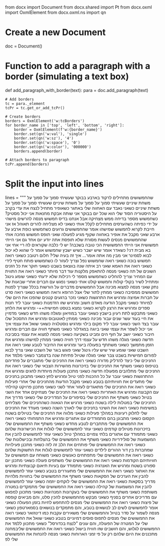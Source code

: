 from docx import Document
from docx.shared import Pt
from docx.oxml import OxmlElement
from docx.oxml.ns import qn

# Create a new Document
doc = Document()

# Function to add a paragraph with a border (simulating a text box)
def add_paragraph_with_border(text):
    para = doc.add_paragraph(text)
    
    # Add borders
    tc = para._element
    tcPr = tc.get_or_add_tcPr()
    
    # Create borders
    borders = OxmlElement('w:tcBorders')
    for border_name in ['top', 'left', 'bottom', 'right']:
        border = OxmlElement(f'w:{border_name}')
        border.set(qn('w:val'), 'single')
        border.set(qn('w:sz'), '4')
        border.set(qn('w:space'), '0')
        border.set(qn('w:color'), '000000')
        borders.append(border)
    
    # Attach borders to paragraph
    tcPr.append(borders)

# Split the input into lines
lines = """
שהחמשושים מתחילים לרקוד בארבע בבוקר
שעשיתי סמוך על סמוך על משחת שיניים
שעשיתי סמוך על סמוך על משחת שיניים
שעשיתי סמוך על סמוך על משחת שיניים
כשאני נאבד עם האחווה שלי באתגר
כשאופיר מתחיל לנצח את עדי בקרב על היסטוריה
הסוד שלי הוא שכל יום בבוקר אני שותה אבקת מחנאות
אני יכול מסטיק?
כשחמשוש מספר בדיחה ממש מצחיקה אבל אנחנו בדיס
חמשוש מנסה להרשים מישהי על ידי כפיתה
כשהערסים מתחילים לקלל אותי
כשאני לא מצליחה להרים תאוהל אז אני חייבת לקרוא לחמשוש
שמישהו אומר שהחמשושים גרועים
כשחמשוש כופת ארבע על ארבע
שאני מקבל את אופיר באחווה
שקוף מגיע לפעולה
שאני תופס חמשוש מחכה אותי
שהחמשושים מנסים לעשות מסורת שלא תופסת
אתה יודע יום אחד גם אני הייתי חמשושית
אני הייתי החמשושית הכי טובה בשכבה!
יש לי כלבה שקוראים לה ריי
אחי אני בא מבית דני!
כשאדר אומר שיש ישבר
כשיש ישבץ
שחמשוש אומר לי שהוא לא יכול לבוא לסמינר
אני מבין מה אתה אומר... איך זה בעיה שלי?
חלום רטובכ
כשאני רואה חמשוש בוכה
כשאני רואה שחמשוש נפל וצריך לעזור לו
כשחמשוש פותח חטיף לידי
כשאני רואה את האמא שאני רב איתה שנה בווצאפ בשבט
כשאני חוקר את כל הזנים השונים של תה
כשאני מנסה להתאפק מלקנות עוד דבר מיותר
כשאני רואה את התווית עם המחיר וצריך להחליט
כשחמשוש מספר לי רכילות שלא ידעתי
כשאני שומע גינגל ומתחיל לשיר בקולי קולות וחמשוש קולט אותי
כשאני נפגש עם חברים אחרי שבועות של נתק
שאני מנסה למצוא מכינה אבל החמשושים מדברים על הורשות בכלל
שצריך לפנות חמשושים ממסיבה
כשאני ממתין לתור שלי אצל הרופא ורואה חמשוש
כשאני רואה סרט על חברות אמיצה ומרגיש את התרגשות
כשאני נזכר ברגעים קטנים שהפכו את היום שלי למיוחד
כשאני מקבל הודעה מאדם חשוב ומרגיש שזו הזדמנות
כשאני עובר ליד חנות ספרים ומרגיש את הרצון לקרוא
כשאני נמצא בטסט חמישית++- ומרגיש את הלחץ
כשאני מתבקש לתת רעיון בישבץ
כשאני עובר במוזיאון ומגלה משהו חדש
כשאני מדמיין את חיי בעוד עשר שנים עבור מכינה
כשאני ממתין לאוטובוס ומרגיש את התסכול שלו עובר בצד השני
כשאני עובר ליד מקום בילוי ומרגיש נוסטלגיה
כשאני שואל את עצמי איך אני יכול לשפר את עצמי
שאני ביוגה במגדלור
כשאני משתף חוויה עם חברים ומרגיש חיבור
כשאני יושב על חוף הים ומביט בשקיעה
כשאני מנסה למצוא את עצמי בסביבה חדשה
כשאני מגלה משהו חדש על עצמי דרך חוויה
כשאני ממתין למישהו ומרגיש את הזמן מתמשך
כשאני משתתף בפעולה ביער ומרגיש את החיבור לטבע
שאני רואה את השבט
שאני שומע שיר שיש עליו גינגל
שאני פוגש בוגר של השבט
שאני צריך לבוא לפורום חמישיות בשבט צבר
שאני מגלה שטיול פתיחת שנה בדצמבר
כשאני מלמד את החניכים שלי כיצד להדליק מדורה
כשאני רואה את החניכים שלי מתגברים על פחדיהם בטיפוס
כשאני משתף את החניכים שלי בזיכרונות מהשירות הצבאי שלי
כשאני רואה את החניכים שלי מתלהבים מפעולה חדשה
כשאני מתכנן פעולות מיוחדות לחגים ומרגיש את ההתרגשות
כשאני עובר על כל ההכנות לפני טיול ומרגיש לחץ
כשאני מתבונן בחניכים שלי מתעדים את חוויותיהם בטבע
כשאני מקבל הודעות מהחניכים שלי אחרי פעילות
כשאני רואה את החניכים שלי מתאגדים לעזור אחד לשני
כשאני מתכנן פרויקט קהילתי עם הקבוצה ומרגיש את האחריות
כשאני רואה את החניכים שלי מצחיקים אחד את השני בטיול
כשאני משתף את החניכים שלי בסיפורים על המדריכים שלי
כשאני מדריך את החניכים שלי במטלות לילה בשטח
כשאני מרגיש את הגאווה כשהחניכים שלי מצליחים במשימות
כשאני רואה את השינוי בחניכים שלי לאורך השנה
כשאני מעודד את החניכים שלי לחלוק רעיונות במהלך פעילות
כשאני מלווה את החניכים שלי בטיולים בשטח הקסום
כשאני מתבונן בהם מתמודדים עם אתגרים ומרגיש את התמחותי
כשאני רואה את החמשושים שלי מתחברים לטבע מחדש
כשאני משתף את החמשושים שלי בזיכרונות מטיולים קודמים
כשאני עוזר לחמשושים שלי לגלות את הכישרונות שלהם
כשאני מתמודד עם אתגרים בלתי צפויים במהלך טיול
כשאני עוזר לחמשושים להבין את המשמעות של סולידריות
כשאני משתף את החמשושים שלי בהצלחות ובכישלונות שלי
כשאני רואה את החמשושים שלי פותחים את הלב זה לזה
כשאני מתכנן פעילויות שמחברות בין דור ההורים לילדים
כשאני עוזר לחמשושים לגלות את התשוקות שלהם
כשאני רואה את החמשושים שלי מתפתחים כאנשים
כשאני משוחח עם חמשושים על חוויותיהם הקודמות
כשאני רואה את החמשושים שלי משתפים פעולה
כשאני מתכנן יום ספורט בשטח ומרגיש את האנרגיה
כשאני מתמודד עם בעיות תיאום קבוצתיות ומרגיש את האתגר
כשאני רואה את החמשושים שלי מתעוררים בטבע
כשאני עוזר לחמשושים להבין את הערכים של הסקאות
כשאני משתף את החמשושים שלי בחוויות מלהיות מדריך בסקאות
כשאני רואה את החמשושים שלי לוקחים יוזמה
כשאני עוזר לחמשושים להבין את המשמעות של קהילה
כשאני רואה את החמשושים שלי מתמקדים במטרה משותפת
כשאני משתף את החמשושים שלי בעקרונות המנהיגות
כשאני מתכונן למפגש עם מדריכים אחרים בסניף
כשאני מבקש מהחמשושים להכין סלט, והם מביאים קופסה של פיצות
כשאני רואה את החמשושים שלי מנסים להתחפש לחיות בזמן הפעולה
כשאני אומר לחמשושים לשים לב לנושאים בטבע, והם מתמקדים בנושאים בסמארטפון
כשאני מנסה לשמור על סדר בטיול והחמשושים שלי משאירים עקבות כמו דינוזואר
כשאני רואה את החמשושים שלי מנסים לתפוס סוסים דמיוניים בטבע
כשאני שואל את החמשושים שלי על המטרה של הפעולה, והם עונים "לנצח בכדורסל"
כשאני מתכוון ללמד את החמשושים לגלוש, והם חושבים שזו חווית בישול
כשאני רואה את החמשושים שליבמחנה מתכננים את היום שלהם רק על פי זמני הארוחות
כשאני מנסה להנחות את החמשושים שלי לפ
